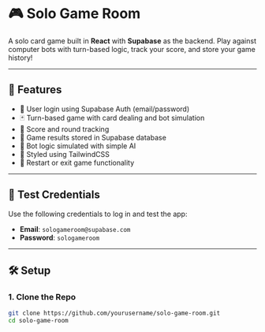 # 🎮 Solo Game Room

A solo card game built in **React** with **Supabase** as the backend. Play against computer bots with turn-based logic, track your score, and store your game history!

---

## 🚀 Features

- 🔐 User login using Supabase Auth (email/password)
- 🃏 Turn-based game with card dealing and bot simulation
- 🎯 Score and round tracking
- 📝 Game results stored in Supabase database
- 🧠 Bot logic simulated with simple AI
- 🎨 Styled using TailwindCSS
- 🔁 Restart or exit game functionality

---

## 🧪 Test Credentials

Use the following credentials to log in and test the app:

- **Email**: `sologameroom@supabase.com`
- **Password**: `sologameroom`

---

## 🛠️ Setup

### 1. Clone the Repo

```bash
git clone https://github.com/yourusername/solo-game-room.git
cd solo-game-room
```
